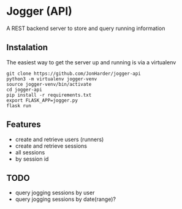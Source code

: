# Jogger (API)
A REST backend server to store and query running information

## Instalation
The easiest way to get the server up and running is via a virtualenv
```
git clone https://github.com/JonHarder/jogger-api
python3 -m virtualenv jogger-venv
source jogger-venv/bin/activate
cd jogger-api
pip install -r requirements.txt
export FLASK_APP=jogger.py
flask run
```


## Features
* create and retrieve users (runners)
* create and retrieve sessions
 * all sessions
 * by session id


## TODO
* query jogging sessions by user
* query jogging sessions by date(range)?
